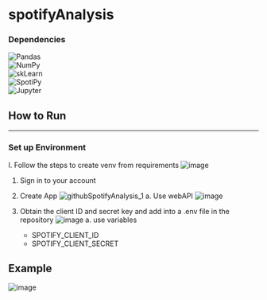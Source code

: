 # spotifyAnalysis
### Dependencies
![Pandas](https://snyk.io/advisor/python/pandas)\
![NumPy](https://snyk.io/advisor/python/numpy)\
![skLearn](https://snyk.io/advisor/python/sklearn)\
![SpotiPy](https://snyk.io/advisor/python/spotipy)\
![Jupyter](https://snyk.io/advisor/python/jupyter)

## How to Run
---
### Set up Environment
I. Follow the steps to create venv from requirements
    ![image](https://github.com/user-attachments/assets/dc0adfc1-589b-47cd-9503-6fd6834e08e1)

1. <a link = 'https://developer.spotify.com/'> Sign in to your account </a>

2. Create App
![githubSpotifyAnalysis_1](https://github.com/user-attachments/assets/f7bc7c88-d91f-4a0f-bedb-ff229956f87d)
  a. Use webAPI
![image](https://github.com/user-attachments/assets/0e1427e1-201e-4371-a62d-abfff71a2944)
3. Obtain the client ID and secret key and add into a .env file in the repository
![image](https://github.com/user-attachments/assets/540c1fd8-2798-427d-be54-1968f8da4e39)
  a. use variables
    - SPOTIFY_CLIENT_ID
    - SPOTIFY_CLIENT_SECRET
## Example
![image](https://github.com/user-attachments/assets/64ac7541-8899-4014-858f-779ed5054402)


